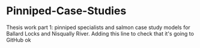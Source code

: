 # Pinniped-Case-Studies
Thesis work part 1: pinniped specialists and salmon case study models for Ballard Locks and Nisqually River.
Adding this line to check that it's going to GitHub ok